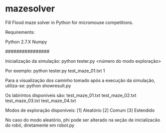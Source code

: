 # mazesolver
Fill Flood maze solver in Python for micromouse competitions.

Requirements:

Python 2.7.X
Numpy

################

Inicialização da simulação:
python tester.py <nome do labirinto> <número do modo exploração>

Por exemplo:
python tester.py test_maze_01.txt 1

Para a visualização dos caminho tomado após a execução da simulação, utiliza-se:
python showresult.py <nome do labirinto>

Os labirintos disponíveis são:
test_maze_01.txt
test_maze_02.txt
test_maze_03.txt
test_maze_04.txt

Modos de exploração disponíveis:
[1] Aleatório
[2] Comum
[3] Estendido

No caso do modo aleatório, phi pode ser alterado na seção de inicializacão do robô,
diretamente em robot.py

